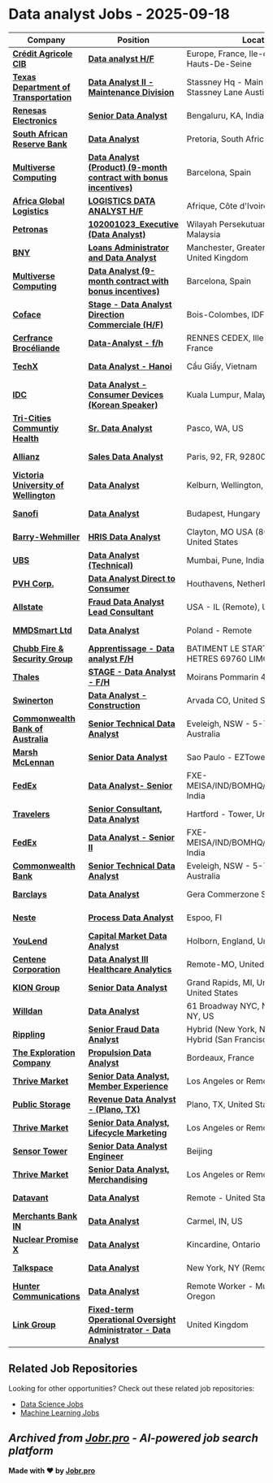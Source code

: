 # Data analyst Jobs - 2025-09-18

| Company | Position | Location | Type | Date |
| ------- | -------- | -------- | ---- | ------ |
| **[Crédit Agricole CIB](https://www.ca-cib.fr/)** | **[Data analyst H/F](https://jobs.ca-cib.com/Pages/Offre/detailoffre.aspx?idOffre=104378&idOrigine=1533&LCID=1036&offerReference=2025-104378)** | Europe, France, Ile-de-France, 92 - Hauts-De-Seine | On Site | Sep 17 |
| **[Texas Department of Transportation](https://www.txdot.gov/)** | **[Data Analyst II - Maintenance Division](https://fa009.taleo.net/careersection/ex/jobdetail.ftl?job=2502637)** | Stassney Hq - Main 6230 East Stassney Lane Austin 78744 | On Site | Sep 17 |
| **[Renesas Electronics](https://www.renesas.com)** | **[Senior Data Analyst](https://jobs.smartrecruiters.com/RenesasElectronics/744000082428467-senior-data-analyst)** | Bengaluru, KA, India | On Site | Sep 17 |
| **[South African Reserve Bank](https://www.resbank.co.za/)** | **[Data Analyst](https://fa-evra-saasfaprod1.fa.ocs.oraclecloud.com/hcmUI/CandidateExperience/en/sites/jobsearch/job/1276)** | Pretoria, South Africa | On Site | Sep 17 |
| **[Multiverse Computing](https://multiversecomputing.com/)** | **[Data Analyst (Product) (9-month contract with bonus incentives)](https://multiversecomputing.teamtailor.com/jobs/6463923-data-analyst-product-9-month-contract-with-bonus-incentives)** | Barcelona, Spain | On Site | Sep 17 |
| **[Africa Global Logistics](https://www.aglgroup.com/)** | **[LOGISTICS DATA ANALYST H/F](https://acareerbyagl.talent-soft.com/Pages/Offre/detailoffre.aspx?idOffre=9006&idOrigine=2442&LCID=1036&offerReference=2025-9006)** | Afrique, Côte d'Ivoire, ABIDJAN | On Site | Sep 17 |
| **[Petronas](https://www.petronas.com/)** | **[102001023_Executive (Data Analyst)](https://epuc.fa.ap1.oraclecloud.com/hcmUI/CandidateExperience/en/sites/jobsearch/job/25045)** | Wilayah Persekutuan Kuala Lumpur, Malaysia | On Site | Sep 17 |
| **[BNY](https://www.bny.com/)** | **[Loans Administrator and Data Analyst](https://eofe.fa.us2.oraclecloud.com/hcmUI/CandidateExperience/en/sites/jobsearch/job/68971)** | Manchester, Greater Manchester, United Kingdom | On Site | Sep 17 |
| **[Multiverse Computing](https://multiversecomputing.com/)** | **[Data Analyst (9-month contract with bonus incentives)](https://multiversecomputing.teamtailor.com/jobs/6462451-data-analyst-9-month-contract-with-bonus-incentives)** | Barcelona, Spain | On Site | Sep 17 |
| **[Coface](https://www.coface.com)** | **[Stage - Data Analyst Direction Commerciale (H/F)](https://jobs.smartrecruiters.com/Coface/744000082388875-stage-data-analyst-direction-commerciale-h-f-)** | Bois-Colombes, IDF, France | On Site | Sep 17 |
| **[Cerfrance Brocéliande](https://www.cerfrance-broceliande.fr/)** | **[Data-Analyst - f/h](https://jobs.smartrecruiters.com/CerfranceBroceliande/744000082382846-data-analyst-f-h)** | RENNES CEDEX, Ille-et-Vilaine, France | On Site | Sep 17 |
| **[TechX](https://www.techxcorp.com/)** | **[Data Analyst - Hanoi](https://careers.techxcorp.com/jobs/6461981-data-analyst-hanoi)** | Cầu Giấy, Vietnam | On Site | Sep 17 |
| **[IDC](https://www.idc.com/)** | **[Data Analyst - Consumer Devices (Korean Speaker)](https://idccareers-apac-idg.icims.com/jobs/6210/data-analyst---consumer-devices-%28korean-speaker%29/job?in_iframe=1)** | Kuala Lumpur, Malaysia | On Site | Sep 17 |
| **[Tri-Cities Communtiy Health](https://mytcch.org/)** | **[Sr. Data Analyst](https://recruiting.paylocity.com/Recruiting/Jobs/Details/3580719)** | Pasco, WA, US | On Site | Sep 17 |
| **[Allianz](https://www.allianz.com/)** | **[Sales Data Analyst](https://internal-careers.allianz.com/job/Paris-Sales-Data-Analyst-92-92800/1207152801/)** | Paris, 92, FR, 92800 | On Site | Sep 17 |
| **[Victoria University of Wellington](https://www.wgtn.ac.nz)** | **[Data Analyst](https://ejye.fa.ap1.oraclecloud.com/hcmUI/CandidateExperience/en/sites/jobsearch/job/1008407)** | Kelburn, Wellington, New Zealand | On Site | Sep 17 |
| **[Sanofi](https://www.sanofi.com/)** | **[Data Analyst](https://sanofi.wd3.myworkdayjobs.com/en-US/SanofiCareers/job/Budapest/Data-Analyst_R2822484)** | Budapest, Hungary | On Site | Sep 17 |
| **[Barry-Wehmiller](https://www.barrywehmiller.com/)** | **[HRIS Data Analyst](https://barrywehmiller.wd1.myworkdayjobs.com/en-US/BWCareers/job/Clayton-MO-USA-8020-Forsyth/HRIS-Data-Analyst_R019159)** | Clayton, MO USA (8020 Forsyth), United States | On Site | Sep 17 |
| **[UBS](https://www.ubs.com/)** | **[Data Analyst (Technical)](https://jobs.ubs.com/TGnewUI/Search/home/HomeWithPreLoad?partnerid=25008&siteid=5155&PageType=JobDetails&jobid=330308)** | Mumbai, Pune, India | On Site | Sep 17 |
| **[PVH Corp.](https://www.pvh.com/)** | **[Data Analyst Direct to Consumer](https://pvh.wd1.myworkdayjobs.com/en-US/PVH_Careers/job/Houthavens/Data-Analyst-Direct-to-Consumer_R54506-1)** | Houthavens, Netherlands | On Site | Sep 17 |
| **[Allstate](https://www.allstate.com/)** | **[Fraud Data Analyst Lead Consultant](https://allstate.wd5.myworkdayjobs.com/en-US/allstate_careers/job/USA---IL-Remote/Fraud-Data-Analyst-Lead-Consultant_R21442-1)** | USA - IL (Remote), United States | Remote | Sep 17 |
| **[MMDSmart Ltd](https://www.mmdsmart.com)** | **[Data Analyst](https://apply.workable.com/j/7CBAEA562C/apply)** | Poland - Remote | Remote | Sep 17 |
| **[Chubb Fire & Security Group](https://chubbfs.com/)** | **[Apprentissage - Data analyst F/H](https://chubbfiresecurity.wd3.myworkdayjobs.com/en-US/chubbfs/job/BATIMENT-LE-START-450-ALLEE-DES-HETRES-69760-LIMONEST/Apprentissage---Data-analyst-F-H_JR40002754)** | BATIMENT LE START 450 ALLEE DES HETRES 69760 LIMONEST, France | On Site | Sep 17 |
| **[Thales](https://www.thalesgroup.com/)** | **[STAGE - Data Analyst - F/H](https://thales.wd3.myworkdayjobs.com/en-US/Careers/job/Moirans/STAGE---Data-Analyst---F-H_R0301713-1)** | Moirans Pommarin 460, France | On Site | Sep 17 |
| **[Swinerton](https://swinerton.com/)** | **[Data Analyst - Construction](https://swinerton.wd1.myworkdayjobs.com/en-US/Swinerton_External_Career/job/Arvada-CO/Data-Analyst---Construction_J15397)** | Arvada CO, United States | On Site | Sep 17 |
| **[Commonwealth Bank of Australia](https://www.commbank.com.au/)** | **[Senior Technical Data Analyst](https://cba.wd3.myworkdayjobs.com/en-US/Private_Ad/job/Sydney-CBD-Area/Senior-Technical-Data-Analyst_REQ245220)** | Eveleigh, NSW - 5-7 Central Ave, Australia | On Site | Sep 17 |
| **[Marsh McLennan](https://www.marshmclennan.com/)** | **[Senior Data Analyst](https://mmc.wd1.myworkdayjobs.com/en-US/MMC/job/Sao-Paulo---EZTowers/Senior-Data-Analyst_R_313389)** | Sao Paulo - EZTowers, Brazil | On Site | Sep 17 |
| **[FedEx](https://www.fedex.com/)** | **[Data Analyst- Senior](https://fedex.wd1.myworkdayjobs.com/en-US/FXE-MEISA-External/job/FXE-MEISAINDBOMHQBOMHQMumbai/Data-Analyst--Senior_RC739813)** | FXE-MEISA/IND/BOMHQ/BOMHQ/Mumbai, India | On Site | Sep 17 |
| **[Travelers](https://www.travelers.com/)** | **[Senior Consultant, Data Analyst](https://travelers.wd5.myworkdayjobs.com/en-US/External/job/CT---Hartford/Senior-Consultant--Data-Analyst_R-46814)** | Hartford - Tower, United States | On Site | Sep 17 |
| **[FedEx](https://www.fedex.com/)** | **[Data Analyst - Senior II](https://fedex.wd1.myworkdayjobs.com/en-US/FXE-MEISA-External/job/FXE-MEISAINDBOMHQBOMHQMumbai/Data-Analyst---Senior-II_RC743765)** | FXE-MEISA/IND/BOMHQ/BOMHQ/Mumbai, India | On Site | Sep 17 |
| **[Commonwealth Bank](https://www.commbank.com.au/)** | **[Senior Technical Data Analyst](https://cba.wd3.myworkdayjobs.com/en-US/CommBank_Careers/job/Sydney-CBD-Area/Senior-Technical-Data-Analyst_REQ245220-1)** | Eveleigh, NSW - 5-7 Central Ave, Australia | On Site | Sep 17 |
| **[Barclays](https://home.barclays/)** | **[Data Analyst](https://barclays.wd3.myworkdayjobs.com/en-US/External_Career_Site_Barclays/job/Gera-Commerzone-SEZ--Pune/Data-Analyst_JR-0000072039)** | Gera Commerzone SEZ, Pune, India | On Site | Sep 17 |
| **[Neste](https://www.neste.com/)** | **[Process Data Analyst](https://jobs.neste.com/job/Espoo-Process-Data-Analyst/1326839500/)** | Espoo, FI | On Site | Sep 17 |
| **[YouLend](https://youlend.com/)** | **[Capital Market Data Analyst](https://apply.workable.com/j/A339ABC0AD/apply)** | Holborn, England, United Kingdom | On Site | Sep 17 |
| **[Centene Corporation](https://www.centene.com/)** | **[Data Analyst III Healthcare Analytics](https://centene.wd5.myworkdayjobs.com/en-US/Centene_External/job/Remote-MO/Data-Analyst-III--Healthcare-Analytics-_1598364-1)** | Remote-MO, United States | Remote | Sep 17 |
| **[KION Group](https://www.kiongroup.com/)** | **[Senior Data Analyst](https://kiongroup.wd3.myworkdayjobs.com/en-US/KIONGroup/job/Grand-Rapids-MI-United-States/Senior-Data-Analyst_JR-0081021-1)** | Grand Rapids, MI, United States, United States | On Site | Sep 17 |
| **[Willdan](https://www.willdan.com/)** | **[Data Analyst](https://workforcenow.adp.com/mascsr/default/mdf/recruitment/recruitment.html?cid=02161b08-cb15-42c3-bce4-f772c36f668c&jobId=553144)** | 61 Broadway NYC, NY, New York, NY, US | On Site | Sep 16 |
| **[Rippling](https://www.rippling.com/)** | **[Senior Fraud Data Analyst](https://ats.rippling.com/rippling/jobs/1b86074b-5fe9-4147-b58c-7dd9fa3516b5)** | Hybrid (New York, New York, US); Hybrid (San Francisco, California, US) | On Site | Sep 16 |
| **[The Exploration Company](https://www.exploration.space/)** | **[Propulsion Data Analyst](https://jobs.ashbyhq.com/the-exploration-company/84f48e9a-4f8d-478d-a245-c26f74c3bdd1)** | Bordeaux, France | On Site | Sep 16 |
| **[Thrive Market](https://thrivemarket.com/)** | **[Senior Data Analyst, Member Experience](https://jobs.lever.co/thrivemarket/a5fdc939-9eb1-422f-a026-5e36971f3b73)** | Los Angeles or Remote | Remote | Sep 16 |
| **[Public Storage](https://www.publicstorage.com/)** | **[Revenue Data Analyst - (Plano, TX)](https://jobs.smartrecruiters.com/PublicStorage/744000082326533-revenue-data-analyst-plano-tx-)** | Plano, TX, United States | On Site | Sep 16 |
| **[Thrive Market](https://thrivemarket.com/)** | **[Senior Data Analyst, Lifecycle Marketing](https://jobs.lever.co/thrivemarket/5e2809e3-203a-4bb4-ae0b-b69199525391)** | Los Angeles or Remote | Remote | Sep 16 |
| **[Sensor Tower](https://sensortower.com/)** | **[Senior Data Analyst Engineer](https://jobs.lever.co/sensortower/3a9b96ba-3d7d-4443-8344-a05b2b88470e)** | Beijing | On Site | Sep 16 |
| **[Thrive Market](https://thrivemarket.com/)** | **[Senior Data Analyst, Merchandising](https://jobs.lever.co/thrivemarket/7bdf8f6e-7d37-431f-945d-8482de49dd88)** | Los Angeles or Remote | Remote | Sep 16 |
| **[Datavant](https://www.datavant.com/)** | **[Data Analyst](https://www.datavant.com/about/careers/open-roles/job?gh_jid=4776535008)** | Remote - United States | Remote | Sep 16 |
| **[Merchants Bank IN](https://merchantsbankofindiana.com/)** | **[Data Analyst](https://recruiting.paylocity.com/Recruiting/Jobs/Details/3578281)** | Carmel, IN, US | On Site | Sep 16 |
| **[Nuclear Promise X](https://www.npxinnovation.ca/)** | **[Data Analyst](https://job-boards.greenhouse.io/nuclearpromisex/jobs/5651852004)** | Kincardine, Ontario | On Site | Sep 16 |
| **[Talkspace](https://www.talkspace.com/)** | **[Data Analyst](https://www.talkspace.com/careers/job?gh_jid=5651830004)** | New York, NY (Remote) | Remote | Sep 16 |
| **[Hunter Communications](https://hunterfiber.com/)** | **[Data Analyst](https://recruiting.paylocity.com/Recruiting/Jobs/Details/3569873)** | Remote Worker - Must Reside in Oregon | Remote | Sep 16 |
| **[Link Group](https://www.linkgroup.com/)** | **[Fixed-term Operational Oversight Administrator - Data Analyst](https://hcmn.fa.ap1.oraclecloud.com/hcmUI/CandidateExperience/en/sites/jobsearch/job/12942)** | United Kingdom | On Site | Sep 16 |

## Related Job Repositories

Looking for other opportunities? Check out these related job repositories:

- [Data Science Jobs](https://github.com/jobs-jobr-pro/Data-Science-Jobs)
- [Machine Learning Jobs](https://github.com/jobs-jobr-pro/Machine-Learning-Jobs)



*Archived from [Jobr.pro](https://jobr.pro?utm_source=github&utm_medium=repo&utm_campaign=github-data-analysis-jobs) - AI-powered job search platform*
---

**Made with ❤️ by [Jobr.pro](https://jobr.pro?utm_source=github&utm_medium=repo&utm_campaign=github-data-analysis-jobs)**